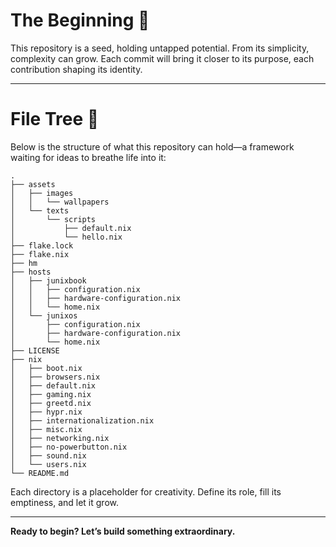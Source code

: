 # The Beginning 🌱  
This repository is a seed, holding untapped potential. From its simplicity, complexity can grow. Each commit will bring it closer to its purpose, each contribution shaping its identity.  

---

# File Tree 🌳  
Below is the structure of what this repository can hold—a framework waiting for ideas to breathe life into it:  

```
.
├── assets
│   ├── images
│   │   └── wallpapers
│   └── texts
│       └── scripts
│           ├── default.nix
│           └── hello.nix
├── flake.lock
├── flake.nix
├── hm
├── hosts
│   ├── junixbook
│   │   ├── configuration.nix
│   │   ├── hardware-configuration.nix
│   │   └── home.nix
│   └── junixos
│       ├── configuration.nix
│       ├── hardware-configuration.nix
│       └── home.nix
├── LICENSE
├── nix
│   ├── boot.nix
│   ├── browsers.nix
│   ├── default.nix
│   ├── gaming.nix
│   ├── greetd.nix
│   ├── hypr.nix
│   ├── internationalization.nix
│   ├── misc.nix
│   ├── networking.nix
│   ├── no-powerbutton.nix
│   ├── sound.nix
│   └── users.nix
└── README.md
```

Each directory is a placeholder for creativity. Define its role, fill its emptiness, and let it grow.  

---

**Ready to begin? Let’s build something extraordinary.**  

